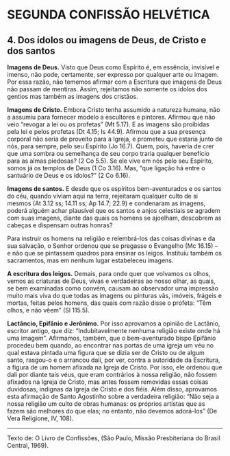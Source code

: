 # SEGUNDA CONFISSÃO HELVÉTICA

## 4. Dos ídolos ou imagens de Deus, de Cristo e dos santos
**Imagens de Deus.** Visto que Deus como Espírito é, em essência, invisível e imenso, não pode, certamente, ser expresso por qualquer arte ou imagem. Por essa razão, não tememos afirmar com a Escritura que imagens de Deus não passam de mentiras. Assim, rejeitamos não somente os ídolos dos gentios mas também as imagens dos cristãos.

**Imagens de Cristo.** Embora Cristo tenha assumido a natureza humana, não a assumiu para fornecer modelo a escultores e pintores. Afirmou que não veio “revogar a lei ou os profetas” (Mt 5.17). E as imagens são proibidas pela lei e pelos profetas (Dt 4.15; Is 44.9). Afirmou que a sua presença corporal não seria de proveito para a Igreja, e prometeu que estaria junto de nós, para sempre, pelo seu Espírito (Jo 16.7). Quem, pois, haveria de crer que uma sombra ou semelhança de seu corpo traria qualquer benefício para as almas piedosas? (2 Co 5.5). Se ele vive em nós pelo seu Espírito, somos já os templos de Deus (1 Co 3.16). Mas, “que ligação há entre o santuário de Deus e os ídolos?” (2 Co 6.16).

**Imagens de santos.** E desde que os espíritos bem-aventurados e os santos do céu, quando viviam aqui na terra, rejeitaram qualquer culto de si mesmos (At 3.12 ss; 14.11 ss; Ap 14.7; 22.9) e condenaram as imagens, poderá alguém achar plausível que os santos e anjos celestiais se agradem com suas imagens, diante das quais os homens se ajoelham, descobrem as cabeças e dispensam outras honras?

Para instruir os homens na religião e relembrá-los das coisas divinas e da sua salvação, o Senhor ordenou que se pregasse o Evangelho (Mc 16.15) – e não que se pintassem quadros para ensinar os leigos. Instituiu também os sacramentos, mas em nenhum lugar estabeleceu imagens.

**A escritura dos leigos.** Demais, para onde quer que volvamos os olhos, vemos as criaturas de Deus, vivas e verdadeiras ao nosso olhar, as quais, se bem examinadas como convém, causam ao observador uma impressão muito mais viva do que todas as imagens ou pinturas vãs, imóveis, frágeis e mortas, feitas pelos homens, das quais com razão disse o profeta: “Têm olhos, e não vêem” (Sl 115.5).

**Lactâncio, Epifânio e Jerônimo.** Por isso aprovamos a opinião de Lactânio, escritor antigo, que diz: “Indubitavelmente nenhuma religião existe onde há uma imagem”. Afirmamos, também, que o bem-aventurado bispo Epifânio procedeu bem quando, ao encontrar nas portas de uma igreja um véu no qual estava pintada uma figura que se dizia ser de Cristo ou de algum santo, rasgou-o e o arrancou dali, por ver, contra a autoridade da Escritura, a figura de um homem afixada na Igreja de Cristo. Por isso, ele ordenou que dali por diante tais véus, que eram contrários à nossa religião, não fossem afixados na Igreja de Cristo, mas antes fossem removidas essas coisas duvidosas, indignas da Igreja de Cristo e dos fiéis. Além disso, aprovamos esta afirmação de Santo Agostinho sobre a verdadeira religião: “Não seja a nossa religião um culto de obras humanas: os próprios artistas que as fazem são melhores do que elas; no entanto, não devemos adorá-los” (De Vera Religione, IV, 108).

---

Texto de: O Livro de Confissões, (São Paulo, Missão Presbiteriana do Brasil Central, 1969).
